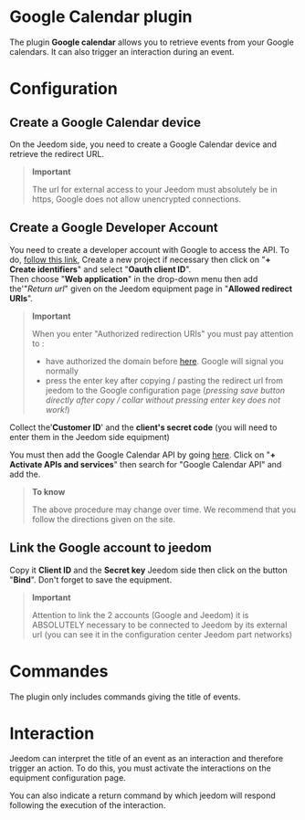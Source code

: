 # Google Calendar plugin

The plugin **Google calendar** allows you to retrieve events from your Google calendars. It can also trigger an interaction during an event.

# Configuration

## Create a Google Calendar device

On the Jeedom side, you need to create a Google Calendar device and retrieve the redirect URL.

> **Important**
>
> The url for external access to your Jeedom must absolutely be in https, Google does not allow unencrypted connections.

## Create a Google Developer Account

You need to create a developer account with Google to access the API. To do, [follow this link](https://console.developers.google.com/apis/credentials), Create a new project if necessary then click on "**+ Create identifiers**" and select "**Oauth client ID**".     
 Then choose "**Web application**" in the drop-down menu then add the'"*Return url*" given on the Jeedom equipment page in "**Allowed redirect URIs**".

> **Important**
>
>When you enter "Authorized redirection URIs" you must pay attention to :
> - have authorized the domain before [here](https://console.developers.google.com/apis/credentials/consent). Google will signal you normally
> - press the enter key after copying / pasting the redirect url from jeedom to the Google configuration page (*pressing save button directly after copy / collar without pressing enter key does not work!*)     

Collect the'**Customer ID**' and the **client's secret code** (you will need to enter them in the Jeedom side equipment)

You must then add the Google Calendar API by going [here](https://console.developers.google.com/apis/dashboard). Click on "**+ Activate APIs and services**" then search for "Google Calendar API" and add the.

> **To know**
>
>The above procedure may change over time. We recommend that you follow the directions given on the site.

## Link the Google account to jeedom

Copy it **Client ID** and the **Secret key** Jeedom side then click on the button "**Bind**". Don't forget to save the equipment.

>**Important**
>
>Attention to link the 2 accounts (Google and Jeedom) it is ABSOLUTELY necessary to be connected to Jeedom by its external url (you can see it in the configuration center Jeedom part networks)

# Commandes

The plugin only includes commands giving the title of events.

# Interaction

Jeedom can interpret the title of an event as an interaction and therefore trigger an action. To do this, you must activate the interactions on the equipment configuration page.

You can also indicate a return command by which jeedom will respond following the execution of the interaction.    
